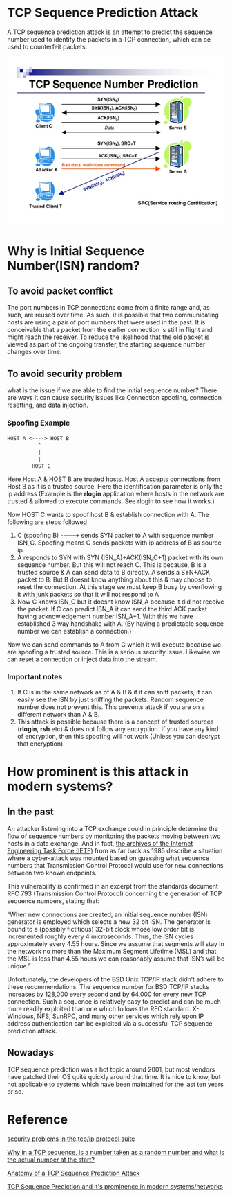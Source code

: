 # TCP Sequence Prediction Attack

A TCP sequence prediction attack is an attempt to predict the sequence number used to identify the packets in a TCP connection, which can be used to counterfeit packets.

![](images/Untitled-b0c22f37-f18a-4aa0-ae11-ed2d89b8c612.png)

# Why is Initial Sequence Number(ISN) random?

## To avoid packet conflict

The port numbers in TCP connections come from a finite range and, as such, are reused over time. As such, it is possible that two communicating hosts are using a pair of port numbers that were used in the past. It is conceivable that a packet from the earlier connection is still in flight and might reach the receiver. To reduce the likelihood that the old packet is viewed as part of the ongoing transfer, the starting sequence number changes over time.

## To avoid security problem

what is the issue if we are able to find the initial sequence number? There are ways it can cause security issues like Connection spoofing, connection resetting, and data injection.

### Spoofing Example

    HOST A <----> HOST B
              ^
              |
              |
            HOST C

Here Host A & HOST B are trusted hosts. Host A accepts connections from Host B as it is a trusted source. Here the identification parameter is only the ip address (Example is the **rlogin** application where hosts in the network are trusted & allowed to execute commands. See rlogin to see how it works.)

Now HOST C wants to spoof host B & establish connection with A. The following are steps followed

1. C (spoofing B) ----> sends SYN packet to A with sequence number ISN_C. Spoofing means C sends packets with ip address of B as source ip.
2. A responds to SYN with SYN (ISN_A)+ACK(ISN_C+1) packet with its own sequence number. But this will not reach C. This is because, B is a trusted source & A can send data to B directly. A sends a SYN+ACK packet to B. But B doesnt know anything about this & may choose to reset the connection. At this stage we must keep B busy by overflowing it with junk packets so that it will not respond to A
3. Now C knows ISN_C but it doesnt know ISN_A because it did not receive the packet. If C can predict ISN_A it can send the third ACK packet having acknowledgement number ISN_A+1. With this we have established 3 way handshake with A. (By having a predictable sequence number we can establish a connection.)

Now we can send commands to A from C which it will execute because we are spoofing a trusted source. This is a serious security issue. Likewise we can reset a connection or inject data into the stream.

### Important notes

1. If C is in the same network as of A & B & if it can sniff packets, it can easily see the ISN by just sniffing the packets. Random sequence number does not prevent this. This prevents attack if you are on a different network than A & B.
2. This attack is possible because there is a concept of trusted sources (**rlogin**, **rsh** etc) & does not follow any encryption. If you have any kind of encryption, then this spoofing will not work (Unless you can decrypt that encryption).

# How prominent is this attack in modern systems?

## In the past

An attacker listening into a TCP exchange could in principle determine the flow of sequence numbers by monitoring the packets moving between two hosts in a data exchange. And in fact, [the archives of the Internet Engineering Task Force (IETF)](https://tools.ietf.org/html/rfc6528) from as far back as 1985 describe a situation where a cyber-attack was mounted based on guessing what sequence numbers that Transmission Control Protocol would use for new connections between two known endpoints.

This vulnerability is confirmed in an excerpt from the standards document RFC 793 (Transmission Control Protocol) concerning the generation of TCP sequence numbers, stating that:

“When new connections are created, an initial sequence number (ISN) generator is employed which selects a new 32 bit ISN. The generator is bound to a (possibly fictitious) 32-bit clock whose low order bit is incremented roughly every 4 microseconds. Thus, the ISN cycles approximately every 4.55 hours. Since we assume that segments will stay in the network no more than the Maximum Segment Lifetime (MSL) and that the MSL is less than 4.55 hours we can reasonably assume that ISN’s will be unique.”

Unfortunately, the developers of the BSD Unix TCP/IP stack didn’t adhere to these recommendations. The sequence number for BSD TCP/IP stacks increases by 128,000 every second and by 64,000 for every new TCP connection. Such a sequence is relatively easy to predict and can be much more readily exploited than one which follows the RFC standard. X-Windows, NFS, SunRPC, and many other services which rely upon IP address authentication can be exploited via a successful TCP sequence prediction attack.

## Nowadays

TCP sequence prediction was a hot topic around 2001, but most vendors have patched their OS quite quickly around that time. It is nice to know, but not applicable to systems which have been maintained for the last ten years or so.

# Reference

[security problems in the tcp/ip protocol suite](https://www.slideshare.net/YashKotak6/security-problems-in-the-tcpip-protocol-suite)

[Why in a TCP sequence, is a number taken as a random number and what is the actual number at the start?](https://www.quora.com/Why-in-a-TCP-sequence-is-a-number-taken-as-a-random-number-and-what-is-the-actual-number-at-the-start)

[Anatomy of a TCP Sequence Prediction Attack](https://blog.finjan.com/anatomy-of-a-tcp-sequence-prediction-attack/)

[TCP Sequence Prediction and it's prominence in modern systems/networks](https://security.stackexchange.com/questions/34427/tcp-sequence-prediction-and-its-prominence-in-modern-systems-networks)